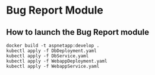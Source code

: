 # Bug Report Module

## How to launch the Bug Report module

```
docker build -t aspnetapp:develop .
kubectl apply -f DbDeployment.yaml
kubectl apply -f DbService.yaml
kubectl apply -f WebappDeployment.yaml
kubectl apply -f WebappService.yaml
```